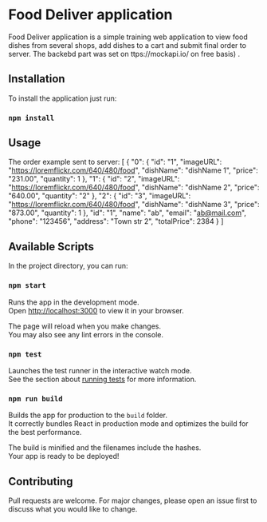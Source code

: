 # Food Deliver application

Food Deliver application is a simple training web application to view food dishes from several shops, add dishes to a cart and submit final order to server. The backebd part was set on ttps://mockapi.io/ on free basis) .

## Installation

To install the application just run:

### `npm install`

## Usage

The order example sent to server:
[
{
"0": {
"id": "1",
"imageURL": "https://loremflickr.com/640/480/food",
"dishName": "dishName 1",
"price": "231.00",
"quantity": 1
},
"1": {
"id": "2",
"imageURL": "https://loremflickr.com/640/480/food",
"dishName": "dishName 2",
"price": "640.00",
"quantity": "2"
},
"2": {
"id": "3",
"imageURL": "https://loremflickr.com/640/480/food",
"dishName": "dishName 3",
"price": "873.00",
"quantity": 1
},
"id": "1",
"name": "ab",
"email": "ab@mail.com",
"phone": "123456",
"address": "Town str 2",
"totalPrice": 2384
}
]

## Available Scripts

In the project directory, you can run:

### `npm start`

Runs the app in the development mode.\
Open [http://localhost:3000](http://localhost:3000) to view it in your browser.

The page will reload when you make changes.\
You may also see any lint errors in the console.

### `npm test`

Launches the test runner in the interactive watch mode.\
See the section about [running tests](https://facebook.github.io/create-react-app/docs/running-tests) for more information.

### `npm run build`

Builds the app for production to the `build` folder.\
It correctly bundles React in production mode and optimizes the build for the best performance.

The build is minified and the filenames include the hashes.\
Your app is ready to be deployed!

## Contributing

Pull requests are welcome. For major changes, please open an issue first
to discuss what you would like to change.

